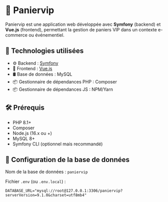 # 🛒 Paniervip

Paniervip est une application web développée avec **Symfony** (backend) et **Vue.js** (frontend), permettant la gestion de paniers VIP dans un contexte e-commerce ou événementiel.

## 🚀 Technologies utilisées

- ⚙️ Backend : [Symfony](https://symfony.com/)
- 🎨 Frontend : [Vue.js](https://vuejs.org/)
- 🛢 Base de données : MySQL
- 📦 Gestionnaire de dépendances PHP : Composer
- 📦 Gestionnaire de dépendances JS : NPM/Yarn

## 🛠 Prérequis

- PHP 8.1+
- Composer
- Node.js (16.x ou +)
- MySQL 8+
- Symfony CLI (optionnel mais recommandé)

## 📁 Configuration de la base de données

Nom de la base de données : `paniervip`

Fichier `.env` (ou `.env.local`) :

```env
DATABASE_URL="mysql://root@127.0.0.1:3306/paniervip?serverVersion=9.1.0&charset=utf8mb4"
